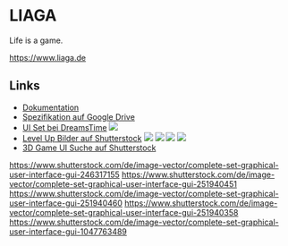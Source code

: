 # LIAGA

Life is a game.

https://www.liaga.de

## Links

- [Dokumentation](doc/README.md)
- [Spezifikation auf Google Drive](https://docs.google.com/document/d/1fwDzGHKnRD_jbWospa4CFzKJYusXuj_HcPR9YERlzP4/edit)
- [UI Set bei DreamsTime](https://www.dreamstime.com/big-set-buttons-icons-elements-space-game-cartoon-casual-games-app-d-video-game-ui-kit-icon-mobile-games-big-set-image156285232) ![](https://thumbs.dreamstime.com/z/big-set-buttons-icons-elements-space-game-cartoon-casual-games-app-d-video-game-ui-kit-icon-mobile-games-big-set-156285232.jpg)
- [Level Up Bilder auf Shutterstock](https://www.shutterstock.com/de/search/level+up) ![](https://image.shutterstock.com/image-vector/level-screen-pixel-video-game-600w-1360868615.jpg) ![](https://image.shutterstock.com/image-vector/level-game-icon-600w-739393402.jpg) ![](https://image.shutterstock.com/image-vector/pixel-art-1-level-green-600w-1446037868.jpg) ![](https://image.shutterstock.com/image-vector/vector-star-icons-set-collection-600w-442312165.jpg)
- [3D Game UI Suche auf Shutterstock](https://www.shutterstock.com/de/search/2d+game+ui?sort=popular&search_source=base_related_searches)

https://www.shutterstock.com/de/image-vector/complete-set-graphical-user-interface-gui-246317155
https://www.shutterstock.com/de/image-vector/complete-set-graphical-user-interface-gui-251940451
https://www.shutterstock.com/de/image-vector/complete-set-graphical-user-interface-gui-251940460
https://www.shutterstock.com/de/image-vector/complete-set-graphical-user-interface-gui-251940358
https://www.shutterstock.com/de/image-vector/complete-set-graphical-user-interface-gui-1047763489
